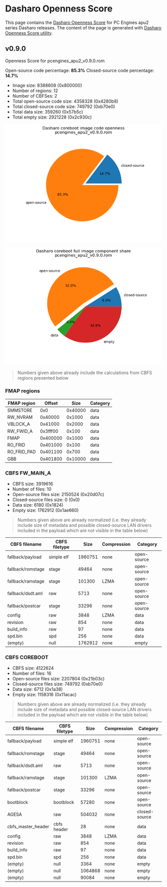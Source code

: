 # Dasharo Openness Score

This page contains the [Dasharo Openness
Score](../../glossary.md#dasharo-openness-score) for PC Engines apu2 series
Dasharo releases. The content of the page is generated with [Dasharo Openness
Score utility](https://github.com/Dasharo/Openness-Score).

## v0.9.0

Openness Score for pcengines_apu2_v0.9.0.rom

Open-source code percentage: **85.3%**
Closed-source code percentage: **14.7%**

* Image size: 8388608 (0x800000)
* Number of regions: 12
* Number of CBFSes: 2
* Total open-source code size: 4358328 (0x4280b8)
* Total closed-source code size: 749792 (0xb70e0)
* Total data size: 359260 (0x57b5c)
* Total empty size: 2921228 (0x2c930c)

![](pcengines_apu2_v0.9.0.rom_openness_chart.png)

![](pcengines_apu2_v0.9.0.rom_openness_chart_full_image.png)

> Numbers given above already include the calculations from CBFS regions
> presented below

### FMAP regions

| FMAP region | Offset | Size | Category |
| ----------- | ------ | ---- | -------- |
| SMMSTORE | 0x0 | 0x40000 | data |
| RW_NVRAM | 0x40000 | 0x1000 | data |
| VBLOCK_A | 0x41000 | 0x2000 | data |
| RW_FWID_A | 0x3fff00 | 0x100 | data |
| FMAP | 0x400000 | 0x1000 | data |
| RO_FRID | 0x401000 | 0x100 | data |
| RO_FRID_PAD | 0x401100 | 0x700 | data |
| GBB | 0x401800 | 0x10000 | data |

### CBFS FW_MAIN_A

* CBFS size: 3919616
* Number of files: 10
* Open-source files size: 2150524 (0x20d07c)
* Closed-source files size: 0 (0x0)
* Data size: 6180 (0x1824)
* Empty size: 1762912 (0x1ae660)

> Numbers given above are already normalized (i.e. they already include size
> of metadata and possible closed-source LAN drivers included in the payload
 > which are not visible in the table below)

| CBFS filename | CBFS filetype | Size | Compression | Category |
| ------------- | ------------- | ---- | ----------- | -------- |
| fallback/payload | simple elf | 1960751 | none | open-source |
| fallback/romstage | stage | 49464 | none | open-source |
| fallback/ramstage | stage | 101300 | LZMA | open-source |
| fallback/dsdt.aml | raw | 5713 | none | open-source |
| fallback/postcar | stage | 33296 | none | open-source |
| config | raw | 3848 | LZMA | data |
| revision | raw | 854 | none | data |
| build_info | raw | 97 | none | data |
| spd.bin | spd | 256 | none | data |
| (empty) | null | 1762912 | none | empty |

### CBFS COREBOOT

* CBFS size: 4122624
* Number of files: 16
* Open-source files size: 2207804 (0x21b03c)
* Closed-source files size: 749792 (0xb70e0)
* Data size: 6712 (0x1a38)
* Empty size: 1158316 (0x11acac)

> Numbers given above are already normalized (i.e. they already include size
> of metadata and possible closed-source LAN drivers included in the payload
 > which are not visible in the table below)

| CBFS filename | CBFS filetype | Size | Compression | Category |
| ------------- | ------------- | ---- | ----------- | -------- |
| fallback/payload | simple elf | 1960751 | none | open-source |
| fallback/romstage | stage | 49464 | none | open-source |
| fallback/dsdt.aml | raw | 5713 | none | open-source |
| fallback/ramstage | stage | 101300 | LZMA | open-source |
| fallback/postcar | stage | 33296 | none | open-source |
| bootblock | bootblock | 57280 | none | open-source |
| AGESA | raw | 504032 | none | closed-source |
| cbfs_master_header | cbfs header | 28 | none | data |
| config | raw | 3848 | LZMA | data |
| revision | raw | 854 | none | data |
| build_info | raw | 97 | none | data |
| spd.bin | spd | 256 | none | data |
| (empty) | null | 3364 | none | empty |
| (empty) | null | 1064868 | none | empty |
| (empty) | null | 90084 | none | empty |

